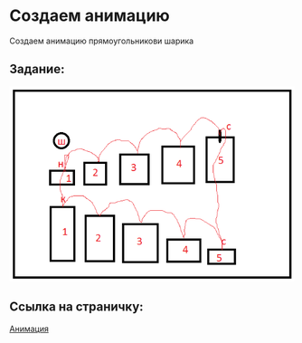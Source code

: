 # Создаем анимацию

Создаем анимацию прямоугольникови шарика

## Задание:

> 

![Пример](images/task.png)

## Ссылка на страничку:

[Анимация](https://xronik.github.io/PROCODE/08.08.20/index.html)